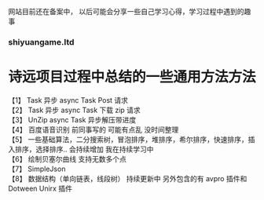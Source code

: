 <!--
 * @Author: 诗远
 * @Date: 2021-04-23 12:12:32
 * @LastEditTime: 2021-05-08 17:36:54
 * @LastEditors: Please set LastEditors
 * @Description: In User Settings Edit
 * @FilePath: \ShiYuanProject\README.md
-->

网站目前还在备案中， 以后可能会分享一些自己学习心得，学习过程中遇到的趣事

### shiyuangame.ltd

# 诗远项目过程中总结的一些通用方法方法

【1】 Task 异步 async Task Post 请求  
【2】 Task 异步 async Task 下载 zip 请求  
【3】 UnZip async Task 异步解压带进度  
【4】 百度语音识别 前同事写的 可能有点乱 没时间整理  
【5】 一些基础算法，二分搜索树，冒泡排序，堆排序，希尔排序，快速排序，插入排序，选择排序.. 会持续增加 我在持续学习中  
【6】 绘制贝塞尔曲线 支持无数多个点  
【7】 SimpleJson  
【8】 数据结构（单向链表，线段树） 持续更新中
另外包含的有 avpro 插件和 Dotween Unirx 插件
